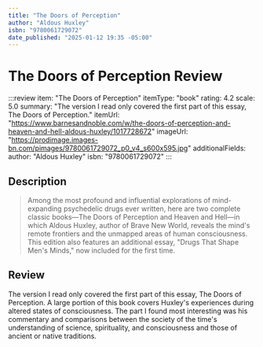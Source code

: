 ```yaml
---
title: "The Doors of Perception"
author: "Aldous Huxley"
isbn: "9780061729072"
date_published: "2025-01-12 19:35 -05:00"
---
```


# The Doors of Perception Review

:::review
item: "The Doors of Perception"
itemType: "book"
rating: 4.2
scale: 5.0
summary: "The version I read only covered the first part of this essay, The Doors of Perception."
itemUrl: "https://www.barnesandnoble.com/w/the-doors-of-perception-and-heaven-and-hell-aldous-huxley/1017728672"
imageUrl: "https://prodimage.images-bn.com/pimages/9780061729072_p0_v4_s600x595.jpg"
additionalFields:
  author: "Aldous Huxley"
  isbn: "9780061729072"
:::

## Description

> Among the most profound and influential explorations of mind-expanding psychedelic drugs ever written, here are two complete classic books—The Doors of Perception and Heaven and Hell—in which Aldous Huxley, author of Brave New World, reveals the mind's remote frontiers and the unmapped areas of human consciousness. This edition also features an additional essay, "Drugs That Shape Men's Minds," now included for the first time.

## Review

The version I read only covered the first part of this essay, The Doors of Perception. A large portion of this book covers Huxley's experiences during altered states of consciousness. The part I found most interesting was his commentary and comparisons between the society of the time's understanding of science, spirituality, and consciousness and those of ancient or native traditions.

